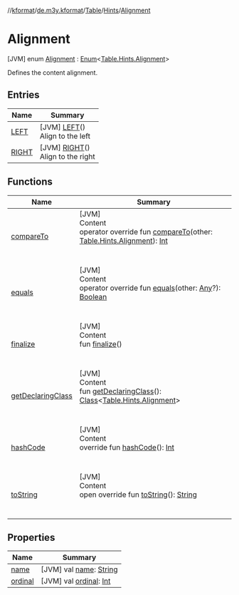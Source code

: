 //[kformat](../../../../index.md)/[de.m3y.kformat](../../../index.md)/[Table](../../index.md)/[Hints](../index.md)/[Alignment](index.md)



# Alignment  
 [JVM] enum [Alignment](index.md) : [Enum](https://kotlinlang.org/api/latest/jvm/stdlib/kotlin/-enum/index.html)<[Table.Hints.Alignment](index.md)> 

Defines the content alignment.

   


## Entries  
  
|  Name|  Summary| 
|---|---|
| <a name="de.m3y.kformat/Table.Hints.Alignment.LEFT///PointingToDeclaration/"></a>[LEFT](-l-e-f-t/index.md)| <a name="de.m3y.kformat/Table.Hints.Alignment.LEFT///PointingToDeclaration/"></a> [JVM] [LEFT](-l-e-f-t/index.md)()  <br>Align to the left   <br>
| <a name="de.m3y.kformat/Table.Hints.Alignment.RIGHT///PointingToDeclaration/"></a>[RIGHT](-r-i-g-h-t/index.md)| <a name="de.m3y.kformat/Table.Hints.Alignment.RIGHT///PointingToDeclaration/"></a> [JVM] [RIGHT](-r-i-g-h-t/index.md)()  <br>Align to the right   <br>


## Functions  
  
|  Name|  Summary| 
|---|---|
| <a name="kotlin/Enum/compareTo/#de.m3y.kformat.Table.Hints.Alignment/PointingToDeclaration/"></a>[compareTo](-r-i-g-h-t/index.md#%5Bkotlin%2FEnum%2FcompareTo%2F%23de.m3y.kformat.Table.Hints.Alignment%2FPointingToDeclaration%2F%5D%2FFunctions%2F-1268829873)| <a name="kotlin/Enum/compareTo/#de.m3y.kformat.Table.Hints.Alignment/PointingToDeclaration/"></a>[JVM]  <br>Content  <br>operator override fun [compareTo](-r-i-g-h-t/index.md#%5Bkotlin%2FEnum%2FcompareTo%2F%23de.m3y.kformat.Table.Hints.Alignment%2FPointingToDeclaration%2F%5D%2FFunctions%2F-1268829873)(other: [Table.Hints.Alignment](index.md)): [Int](https://kotlinlang.org/api/latest/jvm/stdlib/kotlin/-int/index.html)  <br><br><br>
| <a name="kotlin/Enum/equals/#kotlin.Any?/PointingToDeclaration/"></a>[equals](../-key/-prefix/index.md#%5Bkotlin%2FEnum%2Fequals%2F%23kotlin.Any%3F%2FPointingToDeclaration%2F%5D%2FFunctions%2F-1268829873)| <a name="kotlin/Enum/equals/#kotlin.Any?/PointingToDeclaration/"></a>[JVM]  <br>Content  <br>operator override fun [equals](../-key/-prefix/index.md#%5Bkotlin%2FEnum%2Fequals%2F%23kotlin.Any%3F%2FPointingToDeclaration%2F%5D%2FFunctions%2F-1268829873)(other: [Any](https://kotlinlang.org/api/latest/jvm/stdlib/kotlin/-any/index.html)?): [Boolean](https://kotlinlang.org/api/latest/jvm/stdlib/kotlin/-boolean/index.html)  <br><br><br>
| <a name="kotlin/Enum/finalize/#/PointingToDeclaration/"></a>[finalize](../-key/-prefix/index.md#%5Bkotlin%2FEnum%2Ffinalize%2F%23%2FPointingToDeclaration%2F%5D%2FFunctions%2F-1268829873)| <a name="kotlin/Enum/finalize/#/PointingToDeclaration/"></a>[JVM]  <br>Content  <br>fun [finalize](../-key/-prefix/index.md#%5Bkotlin%2FEnum%2Ffinalize%2F%23%2FPointingToDeclaration%2F%5D%2FFunctions%2F-1268829873)()  <br><br><br>
| <a name="kotlin/Enum/getDeclaringClass/#/PointingToDeclaration/"></a>[getDeclaringClass](../-key/-prefix/index.md#%5Bkotlin%2FEnum%2FgetDeclaringClass%2F%23%2FPointingToDeclaration%2F%5D%2FFunctions%2F-1268829873)| <a name="kotlin/Enum/getDeclaringClass/#/PointingToDeclaration/"></a>[JVM]  <br>Content  <br>fun [getDeclaringClass](../-key/-prefix/index.md#%5Bkotlin%2FEnum%2FgetDeclaringClass%2F%23%2FPointingToDeclaration%2F%5D%2FFunctions%2F-1268829873)(): [Class](https://docs.oracle.com/javase/8/docs/api/java/lang/Class.html)<[Table.Hints.Alignment](index.md)>  <br><br><br>
| <a name="kotlin/Enum/hashCode/#/PointingToDeclaration/"></a>[hashCode](../-key/-prefix/index.md#%5Bkotlin%2FEnum%2FhashCode%2F%23%2FPointingToDeclaration%2F%5D%2FFunctions%2F-1268829873)| <a name="kotlin/Enum/hashCode/#/PointingToDeclaration/"></a>[JVM]  <br>Content  <br>override fun [hashCode](../-key/-prefix/index.md#%5Bkotlin%2FEnum%2FhashCode%2F%23%2FPointingToDeclaration%2F%5D%2FFunctions%2F-1268829873)(): [Int](https://kotlinlang.org/api/latest/jvm/stdlib/kotlin/-int/index.html)  <br><br><br>
| <a name="kotlin/Enum/toString/#/PointingToDeclaration/"></a>[toString](../-key/-prefix/index.md#%5Bkotlin%2FEnum%2FtoString%2F%23%2FPointingToDeclaration%2F%5D%2FFunctions%2F-1268829873)| <a name="kotlin/Enum/toString/#/PointingToDeclaration/"></a>[JVM]  <br>Content  <br>open override fun [toString](../-key/-prefix/index.md#%5Bkotlin%2FEnum%2FtoString%2F%23%2FPointingToDeclaration%2F%5D%2FFunctions%2F-1268829873)(): [String](https://kotlinlang.org/api/latest/jvm/stdlib/kotlin/-string/index.html)  <br><br><br>


## Properties  
  
|  Name|  Summary| 
|---|---|
| <a name="de.m3y.kformat/Table.Hints.Alignment/name/#/PointingToDeclaration/"></a>[name](name.md)| <a name="de.m3y.kformat/Table.Hints.Alignment/name/#/PointingToDeclaration/"></a> [JVM] val [name](name.md): [String](https://kotlinlang.org/api/latest/jvm/stdlib/kotlin/-string/index.html)   <br>
| <a name="de.m3y.kformat/Table.Hints.Alignment/ordinal/#/PointingToDeclaration/"></a>[ordinal](ordinal.md)| <a name="de.m3y.kformat/Table.Hints.Alignment/ordinal/#/PointingToDeclaration/"></a> [JVM] val [ordinal](ordinal.md): [Int](https://kotlinlang.org/api/latest/jvm/stdlib/kotlin/-int/index.html)   <br>

